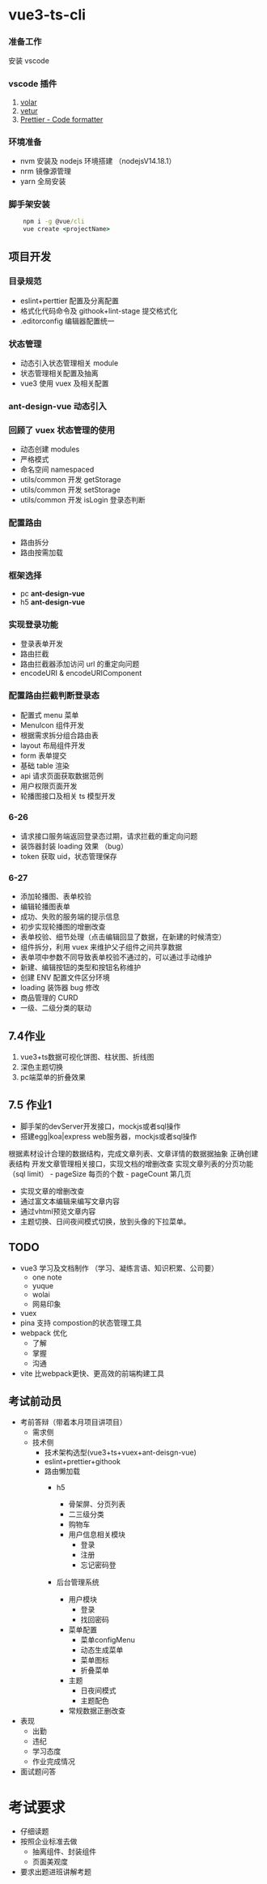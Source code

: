 # vue3-ts-cli

### 准备工作

安装 vscode

### vscode 插件

1. [volar](https://marketplace.visualstudio.com/items?itemName=Vue.volar)
2. [vetur](https://marketplace.visualstudio.com/items?itemName=octref.vetur)
3. [Prettier - Code formatter](https://marketplace.visualstudio.com/items?itemName=esbenp.prettier-vscode)

### 环境准备

- nvm 安装及 nodejs 环境搭建 （nodejsV14.18.1）
- nrm 镜像源管理
- yarn 全局安装

### 脚手架安装

```cmd
    npm i -g @vue/cli
    vue create <projectName>
```

## 项目开发

### 目录规范

- eslint+perttier 配置及分离配置
- 格式化代码命令及 githook+lint-stage 提交格式化
- .editorconfig 编辑器配置统一

### 状态管理

- 动态引入状态管理相关 module
- 状态管理相关配置及抽离
- vue3 使用 vuex 及相关配置

### ant-design-vue 动态引入

<!-- 06-25上午 -->

### 回顾了 vuex 状态管理的使用

- 动态创建 modules
- 严格模式
- 命名空间 namespaced
- utils/common 开发 getStorage
- utils/common 开发 setStorage
- utils/common 开发 isLogin 登录态判断

### 配置路由

- 路由拆分
- 路由按需加载

### 框架选择

- pc **ant-design-vue**
- h5 **ant-design-vue**

### 实现登录功能

- 登录表单开发
- 路由拦截
- 路由拦截器添加访问 url 的重定向问题
- encodeURI & encodeURIComponent

### 配置路由拦截判断登录态

- 配置式 menu 菜单
- MenuIcon 组件开发
- 根据需求拆分组合路由表
- layout 布局组件开发
- form 表单提交
- 基础 table 渲染
- api 请求页面获取数据范例
- 用户权限页面开发
- 轮播图接口及相关 ts 模型开发

### 6-26

- 请求接口服务端返回登录态过期，请求拦截的重定向问题
- 装饰器封装 loading 效果 （bug）
- token 获取 uid，状态管理保存

### 6-27

- 添加轮播图、表单校验
- 编辑轮播图表单
- 成功、失败的服务端的提示信息
- 初步实现轮播图的增删改查
- 表单校验、细节处理（点击编辑回显了数据，在新建的时候清空）
- 组件拆分，利用 vuex 来维护父子组件之间共享数据
- 表单项中参数不同导致表单校验不通过的，可以通过手动维护
- 新建、编辑按钮的类型和按钮名称维护
- 创建 ENV 配置文件区分环境
- loading 装饰器 bug 修改
- 商品管理的 CURD
- 一级、二级分类的联动

## 7.4作业
1. vue3+ts数据可视化饼图、柱状图、折线图
2. 深色主题切换
2. pc端菜单的折叠效果


## 7.5 作业1
- 脚手架的devServer开发接口，mockjs或者sql操作
- 搭建egg|koa|express web服务器，mockjs或者sql操作

根据素材设计合理的数据结构，完成文章列表、文章详情的数据据抽象
正确创建表结构
开发文章管理相关接口，实现文档的增删改查
实现文章列表的分页功能 （sql limit）
    - pageSize 每页的个数
    - pageCount  第几页
- 实现文章的增删改查
- 通过富文本编辑来编写文章内容
- 通过vhtml预览文章内容
- 主题切换、日间夜间模式切换，放到头像的下拉菜单。

## TODO 
- vue3 学习及文档制作 （学习、凝练言语、知识积累、公司要）
    - one note
    - yuque
    - wolai
    - 网易印象
- vuex
- pina  支持 compostion的状态管理工具
- webpack 优化
    - 了解
    - 掌握
    - 沟通
- vite  比webpack更快、更高效的前端构建工具

## 考试前动员
- 考前答辩（带着本月项目讲项目）
    - 需求侧
    - 技术侧
        - 技术架构选型(vue3+ts+vuex+ant-deisgn-vue)
        - eslint+prettier+githook
        - 路由懒加载
            - h5
                - 骨架屏、分页列表
                - 二三级分类
                - 购物车
                - 用户信息相关模块
                    - 登录
                    - 注册
                    - 忘记密码登
                
            - 后台管理系统
                - 用户模块
                    - 登录
                    - 找回密码
                - 菜单配置
                    - 菜单configMenu
                    - 动态生成菜单
                    - 菜单图标
                    - 折叠菜单
                - 主题
                    - 日夜间模式
                    - 主题配色
                - 常规数据正删改查
- 表现
    - 出勤
    - 违纪
    - 学习态度
    - 作业完成情况
- 面试题问答
# 考试要求
- 仔细读题
- 按照企业标准去做
    - 抽离组件、封装组件
    - 页面美观度 
- 要求出题进班讲解考题
